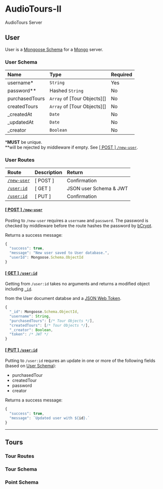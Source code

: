 # AudioTours-II

<!-- 
***** ReadMe Notation *****

   - Anchor links are listed relative to the order anachors appear at the end of the document.
   - Offsite links are listed inline.

***** End ReadMe Notation *****
-->

AudioTours Server

## User

User is a
[Mongoose Schema](http://mongoosejs.com/docs/schematypes.html)
for a
[Mongo](https://docs.mongodb.com/manual/)
server.

### User Schema

| Name           | Type                         | Required
| :------------- | :--------------------------- | :---
| username*      | `String`                     | Yes
| password**     | Hashed `String`              | No
| purchasedTours | `Array` of [Tour Objects][] | No
| createdTours   | `Array` of [Tour Objects][] | No
| _createdAt     | `Date`                       | No
| _updatedAt     | `Date`                       | No
| _creator       | `Boolean`                    | No
***MUST** be unique.</br>
**will be rejected by middleware if empty.
See [[ POST ] `/new-user`][4].

### User Routes

| Route            | Description | Return
| :--------------- | :---------- | :---
| [`/new-user`][4] | [ POST ]    | Confirmation
| [`/user:id`][5]  | [ GET ]     | JSON user Schema & JWT
| [`/user:id`][6]  | [ PUT ]     | Confirmation

#### [[ POST ] `/new-user`](#post-new-user)

Posting to `/new-user` requires a `username` and `password`. The password is checked by middleware before the route hashes the password by
[bCrypt](https://www.npmjs.com/package/bcrypt/).

Returns a success message:

``` javascript
{
  "success": true,
  "message": "New user saved to User database.",
  "userId": Mongoose.Schema.ObjectId
}
```

#### [[ GET ] `/user:id`](#get-user-id)

Getting from `/user:id` takes no arguments and returns a modified object including
[`_id`](http://mongoosejs.com/docs/api.html#schema-objectid-js).

from the User document databse and a
[JSON Web Token](https://jwt.io/).

```javascript
{
  "_id": Mongoose.Schema.ObjectId,
  "username": String,
  "purchasedTours": [/* Tour Objects */],
  "createdTours": [/* Tour Objects */],
  "_creator": Boolean,
  "token": /* JWT */
}
```

#### [[ PUT ] `/user:id`](#put-user-id)

Putting to `/user:id` requres an update in one or more of the following fields (based on [User Schema][2]):

- purchasedTour
- createdTour
- password
- creator

Returns a success message:

``` javascript
{
  "success": true,
  "message": `Updated user with ${id}.`
}
```

---

## Tours

### Tour Routes

### Tour Schema

### Point Schema

<!-- ***** Links ***** -->
[1]: #user
[2]: #user-schema
[3]: #user-routes
[4]: #post-new-user
[5]: #get-user-id
[6]: #put-user-id